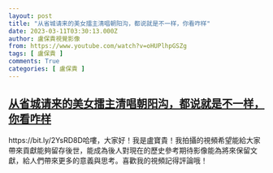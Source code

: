 ```yaml
---
layout: post
title: "从省城请来的美女擂主清唱朝阳沟，都说就是不一样，你看咋样"
date: 2023-03-11T03:30:13.000Z
author: 盧保貴視覺影像
from: https://www.youtube.com/watch?v=oHUPlhpGSZg
tags: [ 盧保貴 ]
comments: True
categories: [ 盧保貴 ]
---
```

<!--1678505413000-->
[从省城请来的美女擂主清唱朝阳沟，都说就是不一样，你看咋样](https://www.youtube.com/watch?v=oHUPlhpGSZg)
------

<div>
https://bit.ly/2YsRD8D哈嘍，大家好！我是盧寶貴！我拍攝的視頻希望能給大家帶來貢獻能夠留存後世，能成為後人對現在的歷史參考期待影像能為將來保留文獻，給人們帶來更多的意義與思考。喜歡我的視頻記得評論哦！
</div>
